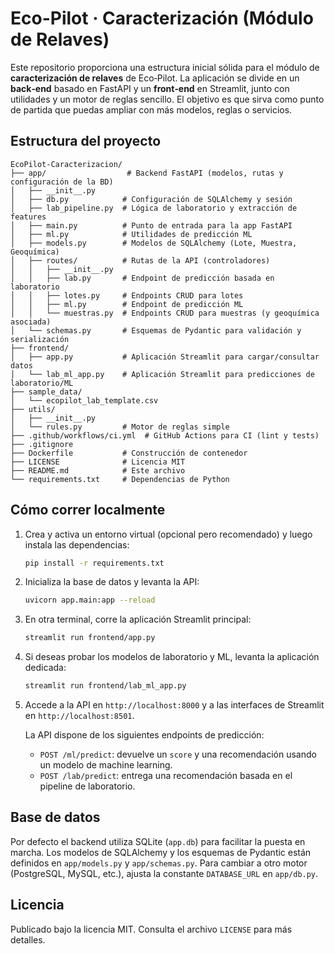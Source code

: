# Eco-Pilot · Caracterización (Módulo de Relaves)

Este repositorio proporciona una estructura inicial sólida para el módulo de **caracterización de relaves** de Eco‑Pilot.  La aplicación se divide en un **back‑end** basado en FastAPI y un **front‑end** en Streamlit, junto con utilidades y un motor de reglas sencillo.  El objetivo es que sirva como punto de partida que puedas ampliar con más modelos, reglas o servicios.

## Estructura del proyecto

```text
EcoPilot-Caracterizacion/
├── app/                  # Backend FastAPI (modelos, rutas y configuración de la BD)
│   ├── __init__.py
│   ├── db.py            # Configuración de SQLAlchemy y sesión
│   ├── lab_pipeline.py  # Lógica de laboratorio y extracción de features
│   ├── main.py          # Punto de entrada para la app FastAPI
│   ├── ml.py            # Utilidades de predicción ML
│   ├── models.py        # Modelos de SQLAlchemy (Lote, Muestra, Geoquímica)
│   ├── routes/          # Rutas de la API (controladores)
│   │   ├── __init__.py
│   │   ├── lab.py       # Endpoint de predicción basada en laboratorio
│   │   ├── lotes.py     # Endpoints CRUD para lotes
│   │   ├── ml.py        # Endpoint de predicción ML
│   │   └── muestras.py  # Endpoints CRUD para muestras (y geoquímica asociada)
│   └── schemas.py       # Esquemas de Pydantic para validación y serialización
├── frontend/
│   ├── app.py           # Aplicación Streamlit para cargar/consultar datos
│   └── lab_ml_app.py    # Aplicación Streamlit para predicciones de laboratorio/ML
├── sample_data/
│   └── ecopilot_lab_template.csv
├── utils/
│   ├── __init__.py
│   └── rules.py         # Motor de reglas simple
├── .github/workflows/ci.yml  # GitHub Actions para CI (lint y tests)
├── .gitignore
├── Dockerfile           # Construcción de contenedor
├── LICENSE              # Licencia MIT
├── README.md            # Este archivo
└── requirements.txt     # Dependencias de Python
```

## Cómo correr localmente

1. Crea y activa un entorno virtual (opcional pero recomendado) y luego instala las dependencias:

   ```bash
   pip install -r requirements.txt
   ```

2. Inicializa la base de datos y levanta la API:

   ```bash
   uvicorn app.main:app --reload
   ```

3. En otra terminal, corre la aplicación Streamlit principal:

   ```bash
   streamlit run frontend/app.py
   ```

4. Si deseas probar los modelos de laboratorio y ML, levanta la aplicación dedicada:

   ```bash
   streamlit run frontend/lab_ml_app.py
   ```

5. Accede a la API en `http://localhost:8000` y a las interfaces de Streamlit en `http://localhost:8501`.

   La API dispone de los siguientes endpoints de predicción:

   - `POST /ml/predict`: devuelve un `score` y una recomendación usando un modelo de machine learning.
   - `POST /lab/predict`: entrega una recomendación basada en el pipeline de laboratorio.

## Base de datos

Por defecto el backend utiliza SQLite (`app.db`) para facilitar la puesta en marcha.  Los modelos de SQLAlchemy y los esquemas de Pydantic están definidos en `app/models.py` y `app/schemas.py`.  Para cambiar a otro motor (PostgreSQL, MySQL, etc.), ajusta la constante `DATABASE_URL` en `app/db.py`.

## Licencia

Publicado bajo la licencia MIT.  Consulta el archivo `LICENSE` para más detalles.